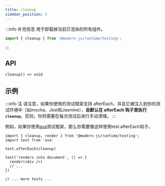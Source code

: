 ```yaml
---
title: cleanup
sidebar_position: 3
---
```


:::info 补充信息
用于卸载掉当前已渲染的所有组件。
```ts
import { cleanup } from '@modern-js/runtime/testing';
```
:::

## API

`cleanup() => void`

## 示例

:::info 注
请注意，如果你使用的测试框架支持 afterEach，并且它被注入到你的测试环境中（如mocha、Jest和Jasmine），**会默认在 afterEach 钩子里执行 `cleanup`**。否则，你将需要在每次测试后进行手动清理。
:::

例如，如果你使用[ava](https://github.com/avajs/ava)测试框架，那么你需要像这样使用test.afterEach钩子。

```tsx
import { cleanup, render } from '@modern-js/runtime/testing';
import test from 'ava'

test.afterEach(cleanup)

test('renders into document', () => {
  render(<div />)
  // ...
})

// ... more tests ...
```
